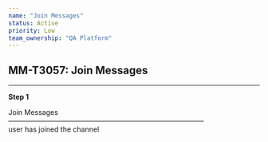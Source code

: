 ```yaml
---
name: "Join Messages"
status: Active
priority: Low
team_ownership: "QA Platform"
---
```


## MM-T3057: Join Messages

---

**Step 1**

Join Messages\
————————————————————————————\
user has joined the channel
